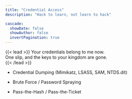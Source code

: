 ```yaml
---
title: "Credential Access"
description: "Hack to learn, not learn to hack"

cascade:
  showDate: false
  showAuthor: false
  invertPagination: true
---
```


{{< lead >}}
Your credentials belong to me now.  
One slip, and the keys to your kingdom are gone.  
{{< /lead >}}

- Credential Dumping (Mimikatz, LSASS, SAM, NTDS.dit)

- Brute Force / Password Spraying

- Pass-the-Hash / Pass-the-Ticket